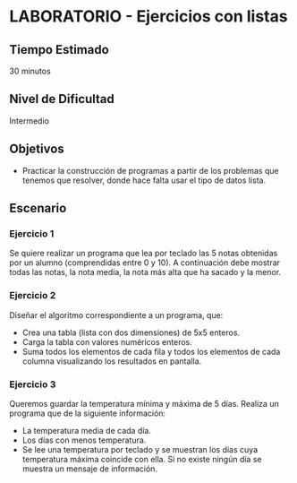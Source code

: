 
# LABORATORIO - Ejercicios con listas

## Tiempo Estimado

30 minutos

## Nivel de Dificultad

Intermedio

## Objetivos
 
* Practicar la construcción de programas a partir de los problemas que tenemos que resolver, donde hace falta usar el tipo de datos lista.

## Escenario

### Ejercicio 1

Se quiere realizar un programa que lea por teclado las 5 notas obtenidas por un alumno (comprendidas entre 0 y 10). A continuación debe mostrar todas las notas, la nota media, la nota más alta que ha sacado y la menor.

### Ejercicio 2

Diseñar el algoritmo correspondiente a un programa, que:

* Crea una tabla (lista con dos dimensiones) de 5x5 enteros.
* Carga la tabla con valores numéricos enteros.
* Suma todos los elementos de cada fila y todos los elementos de cada columna visualizando los resultados en pantalla.

### Ejercicio 3

Queremos guardar la temperatura mínima y máxima de 5 días. Realiza un programa que de la siguiente información:

* La temperatura media de cada día.
* Los días con menos temperatura.
* Se lee una temperatura por teclado y se muestran los días cuya temperatura máxima coincide con ella. Si no existe ningún día se muestra un mensaje de información.
